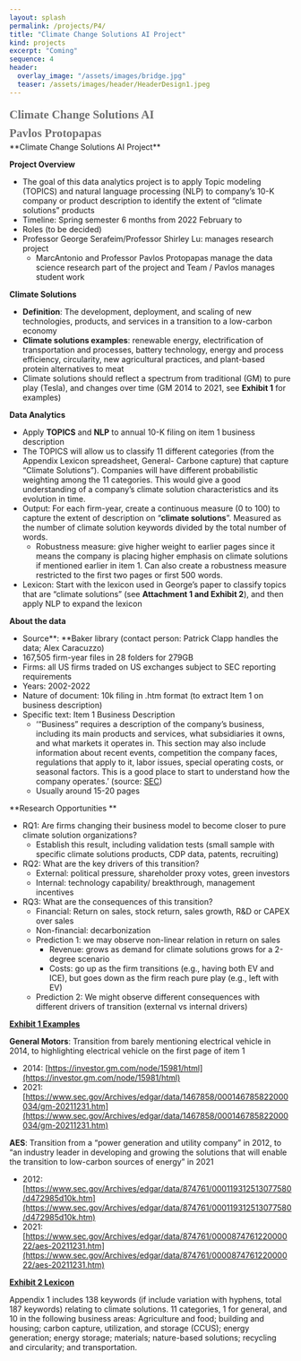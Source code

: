 ```yaml
---
layout: splash
permalink: /projects/P4/
title: "Climate Change Solutions AI Project"
kind: projects
excerpt: "Coming"
sequence: 4
header: 
  overlay_image: "/assets/images/bridge.jpg"
  teaser: /assets/images/header/HeaderDesign1.jpeg
---
```

<div style="font-family:Karla; font-size:1.3rem; color:#707070;line-height:1.6;">  <b>  Climate Change Solutions AI 
<br> 
Pavlos Protopapas </b>
</div>
**Climate Change Solutions AI Project**

**Project Overview**



* The goal of this data analytics project is to apply Topic modeling (TOPICS) and natural language processing (NLP) to company’s 10-K company or product description to identify the extent of “climate solutions” products
* Timeline: Spring semester 6 months from 2022 February to 
* Roles (to be decided)
* Professor George Serafeim/Professor Shirley Lu: manages research project  
    * MarcAntonio and Professor Pavlos Protopapas manage the data science research part of the project and Team / Pavlos manages student work

**Climate Solutions**



* **Definition**: The development, deployment, and scaling of new technologies, products, and services in a transition to a low-carbon economy 
* **Climate solutions examples**: renewable energy, electrification of transportation and processes, battery technology, energy and process efficiency, circularity, new agricultural practices, and plant-based protein alternatives to meat
* Climate solutions should reflect a spectrum from traditional (GM) to pure play (Tesla), and changes over time (GM 2014 to 2021, see **Exhibit 1** for examples)

**Data Analytics**



* Apply **TOPICS** and **NLP** to annual 10-K filing on item 1 business description
* The TOPICS will allow us to classify 11 different categories (from the Appendix Lexicon spreadsheet, General- Carbone capture) that capture “Climate Solutions”).  Companies will have different probabilistic weighting among the 11 categories.  This would give a good understanding of a company’s climate solution characteristics  and its evolution in time. 
* Output: For each firm-year, create a continuous measure (0 to 100) to capture the extent of description on “**climate solutions**”. Measured as the number of climate solution keywords divided by the total number of words. 
    * Robustness measure: give higher weight to earlier pages since it means the company is placing higher emphasis on climate solutions if mentioned earlier in item 1. Can also create a robustness measure restricted to the first two pages or first 500 words. 
* Lexicon: Start with the lexicon used in George’s paper to classify topics that are “climate solutions” (see **Attachment 1 and Exhibit 2**), and then apply NLP to expand the lexicon

**About the data**



* Source**: **Baker library (contact person: Patrick Clapp handles the data; Alex Caracuzzo)
* 167,505 firm-year files in 28 folders for 279GB
* Firms: all US firms traded on US exchanges subject to SEC reporting requirements
* Years: 2002-2022
* Nature of document: 10k filing in .htm format (to extract Item 1 on business description)
* Specific text: Item 1 Business Description
    * ‘“Business” requires a description of the company’s business, including its main products and services, what subsidiaries it owns, and what markets it operates in. This section may also include information about recent events, competition the company faces, regulations that apply to it, labor issues, special operating costs, or seasonal factors. This is a good place to start to understand how the company operates.’ (source: [SEC](https://www.sec.gov/files/reada10k.pdf))
    * Usually around 15-20 pages 

**Research Opportunities **



* RQ1: Are firms changing their business model to become closer to pure climate solution organizations?
    * Establish this result, including validation tests (small sample with specific climate solutions products, CDP data, patents, recruiting) 
* RQ2: What are the key drivers of this transition?
    * External: political pressure, shareholder proxy votes, green investors  
    * Internal: technology capability/ breakthrough, management incentives
* RQ3: What are the consequences of this transition? 
    * Financial: Return on sales, stock return, sales growth, R&D or CAPEX over sales
    * Non-financial: decarbonization 
    * Prediction 1: we may observe non-linear relation in return on sales
        * Revenue: grows as demand for climate solutions grows for a 2-degree scenario
        * Costs: go up as the firm transitions (e.g., having both EV and ICE), but goes down as the firm reach pure play (e.g., left with EV) 
    * Prediction 2: We might observe different consequences with different drivers of transition (external vs internal drivers) 

**<span style="text-decoration:underline;">Exhibit 1 Examples </span>**

**General Motors**: Transition from barely mentioning electrical vehicle in 2014, to highlighting electrical vehicle on the first page of item 1



* 2014: [https://investor.gm.com/node/15981/html](https://investor.gm.com/node/15981/html) 
* 2021: [https://www.sec.gov/Archives/edgar/data/1467858/000146785822000034/gm-20211231.htm](https://www.sec.gov/Archives/edgar/data/1467858/000146785822000034/gm-20211231.htm) 

**AES**: Transition from a “power generation and utility company” in 2012, to “an industry leader in developing and growing the solutions that will enable the transition to low-carbon sources of energy” in 2021



* 2012: [https://www.sec.gov/Archives/edgar/data/874761/000119312513077580/d472985d10k.htm](https://www.sec.gov/Archives/edgar/data/874761/000119312513077580/d472985d10k.htm) 
* 2021: [https://www.sec.gov/Archives/edgar/data/874761/000087476122000022/aes-20211231.htm](https://www.sec.gov/Archives/edgar/data/874761/000087476122000022/aes-20211231.htm) 

**<span style="text-decoration:underline;">Exhibit 2 Lexicon </span>**

Appendix 1 includes 138 keywords (if include variation with hyphens, total 187 keywords) relating to climate solutions. 11 categories, 1 for general, and 10 in the following business areas: Agriculture and food; building and housing; carbon capture, utilization, and storage (CCUS); energy generation; energy storage; materials; nature-based solutions; recycling and circularity; and transportation.

 
  